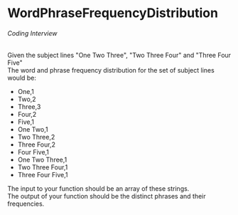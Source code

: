 # WordPhraseFrequencyDistribution
###### Coding Interview 

Given the subject lines "One Two Three", "Two Three Four" and "Three Four Five"  
The word and phrase frequency distribution for the set of subject lines would be:

- One,1 
- Two,2 
- Three,3 
- Four,2 
- Five,1 
- One Two,1 
- Two Three,2 
- Three Four,2 
- Four Five,1 
- One Two Three,1 
- Two Three Four,1 
- Three Four Five,1 

The input to your function should be an array of these strings.  
The output of your function should be the distinct phrases and their frequencies. 
